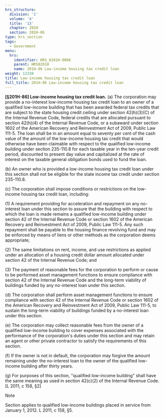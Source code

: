 ```yaml
---
hrs_structure:
  division: '1'
  volume: '4'
  title: '13'
  chapter: 201H
  section: 201H-86
type: hrs_section
tags:
  - Government
menu:
  hrs:
    identifier: HRS_0201H-0086
    parent: HRS0201H
    name: 201H-86 Low-income housing tax credit loan
weight: 12330
title: Low-income housing tax credit loan
full_title: 201H-86 Low-income housing tax credit loan
---
```

**[§201H-86] Low-income housing tax credit loan.** (a) The corporation may provide a no-interest low-income housing tax credit loan to an owner of a qualified low-income building that has been awarded federal tax credits that are subject to the state housing credit ceiling under section 42(h)(3)(C) of the Internal Revenue Code, federal credits that are allocated pursuant to section 42(h)(4) of the Internal Revenue Code, or a subaward under section 1602 of the American Recovery and Reinvestment Act of 2009, Public Law 111-5\. The loan shall be in an amount equal to seventy per cent of the cash value of the amount of the low-income housing tax credit that would otherwise have been claimable with respect to the qualified low-income building under section 235-110.8 for each taxable year in the ten-year credit period, discounted to present day value and capitalized at the rate of interest on the taxable general obligation bonds used to fund the loan.

(b) An owner who is provided a low-income housing tax credit loan under this section shall not be eligible for the state income tax credit under section 235-110.8.

(c) The corporation shall impose conditions or restrictions on the low-income housing tax credit loan, including:

(1) A requirement providing for acceleration and repayment on any no-interest loan under this section to assure that the building with respect to which the loan is made remains a qualified low-income building under section 42 of the Internal Revenue Code or section 1602 of the American Recovery and Reinvestment Act of 2009, Public Law 111-5\. Any such repayment shall be payable to the housing finance revolving fund and may be enforced by means of liens or other methods as the corporation deems appropriate;

(2) The same limitations on rent, income, and use restrictions as applied under an allocation of a housing credit dollar amount allocated under section 42 of the Internal Revenue Code; and

(3) The payment of reasonable fees for the corporation to perform or cause to be performed asset management functions to ensure compliance with section 42 of the Internal Revenue Code and the long-term viability of buildings funded by any no-interest loan under this section.

(d) The corporation shall perform asset management functions to ensure compliance with section 42 of the Internal Revenue Code or section 1602 of the American Recovery and Reinvestment Act of 2009, Public Law 111-5, to sustain the long-term viability of buildings funded by a no-interest loan under this section.

(e) The corporation may collect reasonable fees from the owner of a qualified low-income building to cover expenses associated with the performance of the corporation's duties under this section and may retain an agent or other private contractor to satisfy the requirements of this section.

(f) If the owner is not in default, the corporation may forgive the amount remaining under the no-interest loan to the owner of the qualified low-income building after thirty years.

(g) For purposes of this section, "qualified low-income building" shall have the same meaning as used in section 42(c)(2) of the Internal Revenue Code. [L 2011, c 158, §2]

Note

Section applies to qualified low-income buildings placed in service from January 1, 2012\. L 2011, c 158, §5.